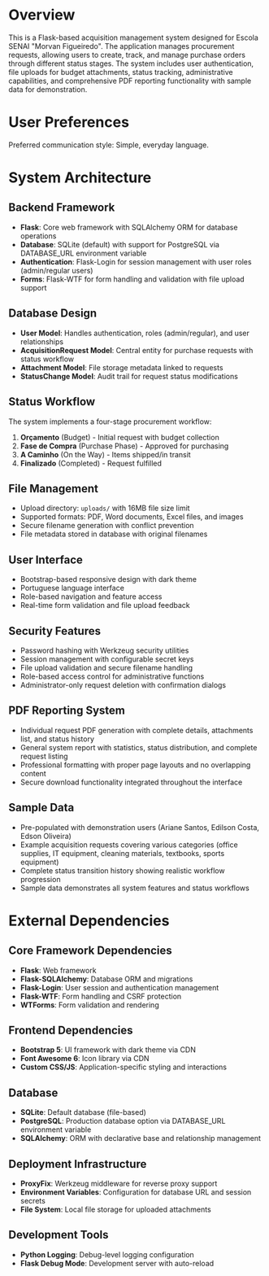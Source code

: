 # Overview

This is a Flask-based acquisition management system designed for Escola SENAI "Morvan Figueiredo". The application manages procurement requests, allowing users to create, track, and manage purchase orders through different status stages. The system includes user authentication, file uploads for budget attachments, status tracking, administrative capabilities, and comprehensive PDF reporting functionality with sample data for demonstration.

# User Preferences

Preferred communication style: Simple, everyday language.

# System Architecture

## Backend Framework
- **Flask**: Core web framework with SQLAlchemy ORM for database operations
- **Database**: SQLite (default) with support for PostgreSQL via DATABASE_URL environment variable
- **Authentication**: Flask-Login for session management with user roles (admin/regular users)
- **Forms**: Flask-WTF for form handling and validation with file upload support

## Database Design
- **User Model**: Handles authentication, roles (admin/regular), and user relationships
- **AcquisitionRequest Model**: Central entity for purchase requests with status workflow
- **Attachment Model**: File storage metadata linked to requests
- **StatusChange Model**: Audit trail for request status modifications

## Status Workflow
The system implements a four-stage procurement workflow:
1. **Orçamento** (Budget) - Initial request with budget collection
2. **Fase de Compra** (Purchase Phase) - Approved for purchasing
3. **A Caminho** (On the Way) - Items shipped/in transit
4. **Finalizado** (Completed) - Request fulfilled

## File Management
- Upload directory: `uploads/` with 16MB file size limit
- Supported formats: PDF, Word documents, Excel files, and images
- Secure filename generation with conflict prevention
- File metadata stored in database with original filenames

## User Interface
- Bootstrap-based responsive design with dark theme
- Portuguese language interface
- Role-based navigation and feature access
- Real-time form validation and file upload feedback

## Security Features
- Password hashing with Werkzeug security utilities
- Session management with configurable secret keys
- File upload validation and secure filename handling
- Role-based access control for administrative functions
- Administrator-only request deletion with confirmation dialogs

## PDF Reporting System
- Individual request PDF generation with complete details, attachments list, and status history
- General system report with statistics, status distribution, and complete request listing
- Professional formatting with proper page layouts and no overlapping content
- Secure download functionality integrated throughout the interface

## Sample Data
- Pre-populated with demonstration users (Ariane Santos, Edilson Costa, Edson Oliveira)
- Example acquisition requests covering various categories (office supplies, IT equipment, cleaning materials, textbooks, sports equipment)
- Complete status transition history showing realistic workflow progression
- Sample data demonstrates all system features and status workflows

# External Dependencies

## Core Framework Dependencies
- **Flask**: Web framework
- **Flask-SQLAlchemy**: Database ORM and migrations
- **Flask-Login**: User session and authentication management
- **Flask-WTF**: Form handling and CSRF protection
- **WTForms**: Form validation and rendering

## Frontend Dependencies
- **Bootstrap 5**: UI framework with dark theme via CDN
- **Font Awesome 6**: Icon library via CDN
- **Custom CSS/JS**: Application-specific styling and interactions

## Database
- **SQLite**: Default database (file-based)
- **PostgreSQL**: Production database option via DATABASE_URL environment variable
- **SQLAlchemy**: ORM with declarative base and relationship management

## Deployment Infrastructure
- **ProxyFix**: Werkzeug middleware for reverse proxy support
- **Environment Variables**: Configuration for database URL and session secrets
- **File System**: Local file storage for uploaded attachments

## Development Tools
- **Python Logging**: Debug-level logging configuration
- **Flask Debug Mode**: Development server with auto-reload